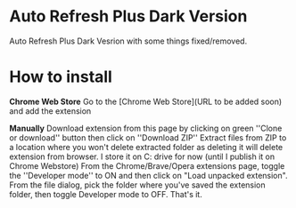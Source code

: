 # Auto Refresh Plus Dark Version

Auto Refresh Plus Dark Vesrion with some things fixed/removed.
# How to install

**Chrome Web Store**
Go to the [Chrome Web Store](URL to be added soon) and add the extension

**Manually**
Download extension from this page by clicking on green ''Clone or download'' button then click on ''Download ZIP''
Extract files from ZIP to a location where you won't delete extracted folder as deleting it will delete extension from browser. I store it on C: drive for now (until I publish it on Chrome Webstore)
From the Chrome/Brave/Opera extensions page, toggle the ''Developer mode'' to ON and then click on 
"Load unpacked extension". From the file dialog, pick the folder where
you've saved the extension folder, then toggle Developer mode to OFF. 
That's it. 
